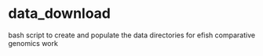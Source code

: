 # data_download
bash script to create and populate the data directories for efish comparative genomics work

